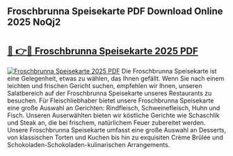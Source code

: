## Froschbrunna Speisekarte PDF Download Online 2025 NoQj2

# <h2><a href="http://gc7pmmy.nevu.top/?p=Froschbrunna+Speisekarte">🔗 👉🔴 Froschbrunna Speisekarte 2025 PDF</a></h2>

[![Froschbrunna Speisekarte 2025 PDF](https://i.imgur.com/dBaPXMq.png)](http://gc7pmmy.nevu.top/?p=Froschbrunna+Speisekarte)
Die Froschbrunna Speisekarte ist eine Gelegenheit, etwas zu wählen, das Ihnen gefällt. Wenn Sie nach einem leichten und frischen Gericht suchen, empfehlen wir Ihnen, unseren Salatbereich auf der Froschbrunna Speisekarte unseres Restaurants zu besuchen. Für Fleischliebhaber bietet unsere Froschbrunna Speisekarte eine große Auswahl an Gerichten: Rindfleisch, Schweinefleisch, Huhn und Fisch. Unseren Auserwählten bieten wir köstliche Gerichte wie Schaschlik und Steak an, die bei frischem, natürlichem Feuer zubereitet werden. Unsere Froschbrunna Speisekarte umfasst eine große Auswahl an Desserts, von klassischen Torten und Kuchen bis hin zu exquisiten Crème Brûlée und Schokoladen-Schokoladen-kulinarischen Arrangements.
